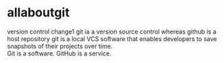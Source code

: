 # allaboutgit
version control
change1
git ia a version source control whereas github is a host repository
git is a local VCS software   that enables developers to save snapshots of their projects over time.  
 Git is a software.   GitHub is a service. 
